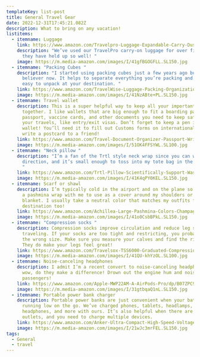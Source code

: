 ```yaml
---
templateKey: list-post
title: General Travel Gear
date: 2022-12-31T17:45:21.082Z
description: What to bring on any vacation!
listitems:
  - itemname: Luggage
    link: https://www.amazon.com/Travelpro-Luggage-Expandable-Carry-Dusty/dp/B07XSBJJ4L/ref=sr_1_2_sspa?crid=1NJ4AMGJRY5NG&keywords=travelpro%2Bluggage&qid=1641758905&sprefix=travelpro%2Caps%2C83&sr=8-2-spons&spLa=ZW5jcnlwdGVkUXVhbGlmaWVyPUEyWjg4RllIV0VLNjZTJmVuY3J5cHRlZElkPUEwNjYzMzE0MTZJTVlKWVU0T1FURyZlbmNyeXB0ZWRBZElkPUEwMjQ3Mzk2MkI5MUYxVlY0M0dHNCZ3aWRnZXROYW1lPXNwX2F0ZiZhY3Rpb249Y2xpY2tSZWRpcmVjdCZkb05vdExvZ0NsaWNrPXRydWU&th=1
    description: "We’ve used our TravelPro carry-on luggage for over five years, and
      they have held up so well! "
    image: https://m.media-amazon.com/images/I/41gfBGOGFLL.SL150.jpg
  - itemname: "Packing Cubes "
    description: "I started using packing cubes just a few years ago but I’m a
      believer now. It helps to separate everything you’re packing and makes it
      easy to unpack at your destination. "
    link: https://www.amazon.com/TravelWise-Luggage-Packing-Organization-Medium/dp/B075M43P4G/ref=sr_1_24?crid=1J7FIRM42XVAO&keywords=packing%2Bcubes&qid=1641758962&sprefix=packing%2B%2Caps%2C83&sr=8-24&th=1
    image: https://m.media-amazon.com/images/I/41NzABte+PL.SL150.jpg
  - itemname: Travel wallet
    description: This is a super helpful way to keep all your important documents
      together. I like wallets that are big enough to fit a boarding pass,
      passport, vaccine cards, and other documents you need to keep safe during
      your travels, like entry/exit visas. Don’t forget to keep a pen in your
      wallet! You’ll need it to fill out Customs forms on international trips or
      write a postcard to a friend!
    link: https://www.amazon.com/Travel-Document-Organizer-Passport-Wristlet/dp/B07QKKFY3J/ref=sr_1_30?crid=1DA43O0NLUDGY&keywords=travel+wallet&qid=1641761128&refinements=p_72%3A2661618011&rnid=2661617011&sprefix=travel+wallet%2Caps%2C81&sr=8-30
    image: https://m.media-amazon.com/images/I/51OK4FFSYWL.SL100.jpg
  - itemname: "Neck pillow "
    description: "I’m a fan of the Trtl style neck wrap since you can wrap it in any
      direction, and it’s small enough to toss into my tote bag in the airport.
      "
    link: https://www.amazon.com/Trtl-Pillow-Scientifically-Support-Washable/dp/B00LB7REFK/ref=sr_1_15?crid=2Q8UYA6TYBFQH&keywords=airplane+neck+pillow&qid=1641761278&sprefix=airplane+ne%2Caps%2C84&sr=8-15
    image: https://m.media-amazon.com/images/I/41K4qPY0KEL.SL150.jpg
  - itemname: Scarf or shawl
    description: I’m typically cold in the airport and on the plane so I always have
      a pashmina wrap with me to use as a cover around my shoulders or even as a
      blanket. I usually take a neutral color that matches my outfits for my
      destination too!
    link: https://www.amazon.com/Achillea-Large-Pashmina-Colors-Champagne/dp/B01MXVQ0CL/ref=sr_1_6?crid=1RV3EOJBTG7I1&keywords=pashmina%2Bscarf&qid=1641762734&refinements=p_72%3A2661618011&rnid=2661617011&sprefix=pashm%2Caps%2C89&sr=8-6&th=1
    image: https://m.media-amazon.com/images/I/41o0CsbBPkL.SL150.jpg
  - itemname: "Compression socks "
    description: Compression socks improve circulation and reduce leg swelling while
      traveling. If your socks are too tight and restricting, you probably have
      the wrong size. Make sure you measure your calves and find the right fit.
      They do make your legs feel great!
    link: https://www.amazon.com/Travelsox-TSS6000-Graduated-Compression-Performance/dp/B000UQZB94/ref=sr_1_28?crid=O3QGVH8V8PNF&keywords=compression%2Bsocks%2Bfor%2Btravel&qid=1641763509&sprefix=compression%2Bsocks%2Bfor%2Bt%2Caps%2C77&sr=8-28&th=1
    image: https://m.media-amazon.com/images/I/41QU-khYzOL.SL100.jpg
  - itemname: Noise-canceling headphones
    description: I admit I’m a recent convert to noise-canceling headphones, but
      wow, do they make a difference! Drown out the engine hum and noisy
      passengers!
    link: https://www.amazon.com/Apple-MWP22AM-A-AirPods-Pro/dp/B07ZPC9QD4/ref=sr_1_1_sspa?crid=1WAA2YH10PQ7T&keywords=airpods+pro&qid=1641763851&sprefix=airp%2Caps%2C78&sr=8-1-spons&psc=1&spLa=ZW5jcnlwdGVkUXVhbGlmaWVyPUExSFAzWERYNllRQlFCJmVuY3J5cHRlZElkPUEwMTQwMTA0MktPT0o1NzlSOEhURiZlbmNyeXB0ZWRBZElkPUEwMDA1NDE0M1JFWVNXODNIVVpCMyZ3aWRnZXROYW1lPXNwX2F0ZiZhY3Rpb249Y2xpY2tSZWRpcmVjdCZkb05vdExvZ0NsaWNrPXRydWU=
    image: https://m.media-amazon.com/images/I/31gtbqaQ1nL.SL150.jpg
  - itemname: Portable power bank charger
    description: Portable power banks are just convenient when your batteries are
      running low on the go. We’ve charged phones, tablets, headlamps,
      headphones, and more with ours. It’s also helpful when there are limited
      outlets, and you need to charge multiple devices.
    link: https://www.amazon.com/Anker-Ultra-Compact-High-Speed-VoltageBoost-Technology/dp/B07QXV6N1B/ref=sr_1_4?crid=3JS01VV3B4D6U&keywords=portable%2Bcharger&qid=1641763891&sprefix=portable%2Bcharger%2Caps%2C80&sr=8-4&th=1
    image: https://m.media-amazon.com/images/I/21wJc3mrFEL.SL150.jpg
tags:
  - General
  - travel
---
```

